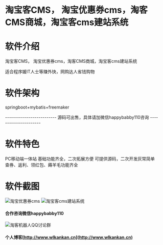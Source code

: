 # 淘宝客CMS， 淘宝优惠券cms，淘客CMS商城，淘宝客cms建站系统

# 软件介绍
淘宝客CMS， 淘宝优惠券cms，淘客CMS商城，淘宝客cms建站系统

适合程序媛IT人士等赚外快，网购达人省钱购物

# 软件架构
springboot+mybatis+freemaker

-------------------------- 源码可出售，具体请加微信happybabby110咨询 ----------------------

# 软件特色
PC移动端一体站
基础功能齐全，二次拓展方便
可提供源码，二次开发灰常简单
查券、返利、领红包、薅羊毛功能齐全

# 软件截图
![淘宝优惠券cms](https://images.gitee.com/uploads/images/2020/0507/112647_d9326142_4908820.jpeg "淘宝优惠券cms.jpg")
![淘宝客cms建站系统](https://images.gitee.com/uploads/images/2020/0507/112728_277b657d_4908820.jpeg "淘宝客cms建站系统.jpg")


#### 合作咨询微信happybabby110

![淘客机器人QQ讨论群](http://www.wlkankan.cn/image/201912/3098E71D26551D482FB4E91373C4B078.png "淘客机器人QQ讨论群")


#### 个人博客[http://www.wlkankan.cn](http://www.wlkankan.cn)
